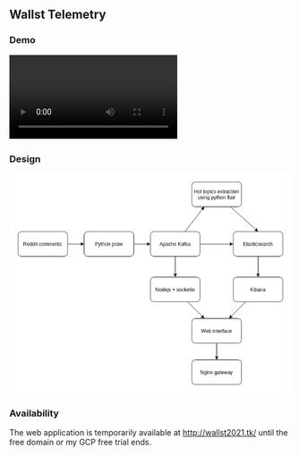## Wallst Telemetry 

### Demo

![Demo video](https://user-images.githubusercontent.com/7986711/126264976-ecf4ea28-0914-44b7-9e11-50ad70fdaeed.mp4)

### Design

![Application architecture](design.png)

### Availability

The web application is temporarily available at 
http://wallst2021.tk/ until the free domain or 
my GCP free trial ends.

